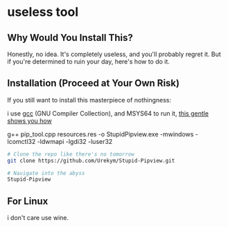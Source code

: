 # useless tool

## Why Would You Install This?
Honestly, no idea. It's completely useless, and you'll probably regret it. But if you're determined to ruin your day, here's how to do it.

## Installation (Proceed at Your Own Risk)
If you still want to install this masterpiece of nothingness:

i use [gcc](https://gcc.gnu.org/) (GNU Compiler Collection), and MSYS64 to run it, [this gentle shows you how](https://youtu.be/oC69vlWofJQ) 

g++ pip_tool.cpp resources.res -o StupidPipview.exe -mwindows -lcomctl32 -ldwmapi -lgdi32 -luser32

```bash
# Clone the repo like there's no tomorrow
git clone https://github.com/Urekym/Stupid-Pipview.git

# Navigate into the abyss
Stupid-Pipview
````
## For Linux 
i don't care use wine.

